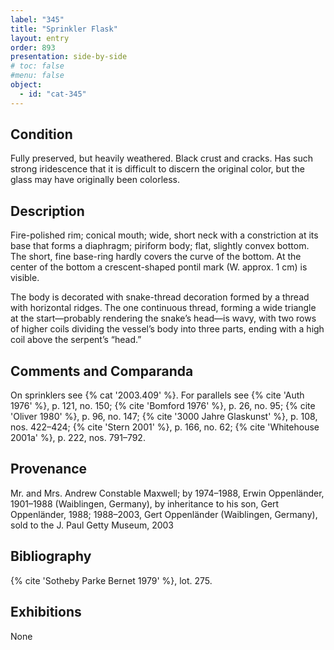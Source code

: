 ```yaml
---
label: "345"
title: "Sprinkler Flask"
layout: entry
order: 893
presentation: side-by-side
# toc: false
#menu: false 
object:
  - id: "cat-345"
---
```


## Condition

Fully preserved, but heavily weathered. Black crust and cracks. Has such strong iridescence that it is difficult to discern the original color, but the glass may have originally been colorless.

## Description

Fire-polished rim; conical mouth; wide, short neck with a constriction at its base that forms a diaphragm; piriform body; flat, slightly convex bottom. The short, fine base-ring hardly covers the curve of the bottom. At the center of the bottom a crescent-shaped pontil mark (W. approx. 1 cm) is visible.

The body is decorated with snake-thread decoration formed by a thread with horizontal ridges. The one continuous thread, forming a wide triangle at the start—probably rendering the snake’s head—is wavy, with two rows of higher coils dividing the vessel’s body into three parts, ending with a high coil above the serpent’s “head.”

## Comments and Comparanda

On sprinklers see {% cat '2003.409' %}. For parallels see {% cite 'Auth 1976' %}, p. 121, no. 150; {% cite 'Bomford 1976' %}, p. 26, no. 95; {% cite 'Oliver 1980' %}, p. 96, no. 147; {% cite '3000 Jahre Glaskunst' %}, p. 108, nos. 422–424; {% cite 'Stern 2001' %}, p. 166, no. 62; {% cite 'Whitehouse 2001a' %}, p. 222, nos. 791–792.

## Provenance

Mr. and Mrs. Andrew Constable Maxwell; by 1974–1988, Erwin Oppenländer, 1901–1988 (Waiblingen, Germany), by inheritance to his son, Gert Oppenländer, 1988; 1988–2003, Gert Oppenländer (Waiblingen, Germany), sold to the J. Paul Getty Museum, 2003

## Bibliography

{% cite 'Sotheby Parke Bernet 1979' %}, lot. 275.

## Exhibitions

None